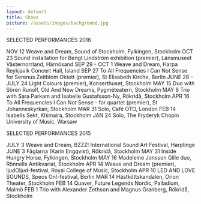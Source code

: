 ```yaml
---
layout: default
title: Shows
picture: /assets/images/background.jpg
---
```


SELECTED PERFORMANCES 2016

NOV 12 Weave and Dream, Sound of Stockholm, Fylkingen, Stockholm
OCT 23 Sound installation for Bengt Lindström exhibition (premier), Länsmuseet Västernorrland, Härnösand
SEP 29 - OCT 1 Weave and Dream, Harpa Reykjavik Concert Hall, Island
SEP 27 To All Frequencies I Can Not Sense for Serenus Zeitblom Oktett (premier), St Elisabeth Kirche, Berlin
JUNE 28 - JULY 24 Light Colours (premier), Konserthuset, Stockholm
MAY 15 Duo with Sören Runolf, Old And New Dreams, Pygméteatern, Stockholm
MAY 8 Trio with Sara Parkam and Isabelle Gustafsson-Ny, Rökridå, Stockholm
APR 16 To All Frequencies I Can Not Sense - for quartet (premier), St Johanneskyrkan, Stockholm
MAR 31 Solo, Café OTO, London
FEB 14 Isabells Sekt, Khimaira, Stockholm
JAN 24 Solo, The Fryderyk Chopin University of Music, Warsaw

SELECTED PERFORMANCES 2015

JULY 3 Weave and Dream, BZZZ! International Sound Art Festival, Harplinge
JUNE 3 Fåglarna (Karin Engqvist), Rökridå, Stockholm
MAY 31 Inside Hungry Horse, Fylkingen, Stockholm
MAY 16 Madeleine Jonsson Gille duo, Rönnells Antikvariat, Stockholm
APR 14 Weave and Dream (premier), ljudOljud-festival, Royal College of Music, Stockholm
APR 10 LED AND LOVE SOUNDS, Specs On!-festival, Berlin
MAR 14 Hästköttskandalen, Orion Theater, Stockholm
FEB 14 Quaver, Future Legends Nordic, Palladium, Malmö
FEB 1 Trio with Alexander Zethson and Magnus Granberg, Rökridå, Stockholm

